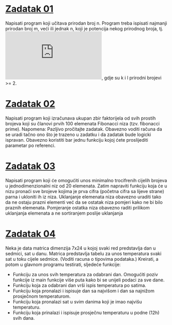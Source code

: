 # [Zadatak 01](./Zadatak%2001.cpp)

Napisati program koji učitava prirodan broj n. Program treba ispisati najmanji prirodan broj m, veći ili jednak n, koji je potencija nekog prirodnog broja, tj. ![m = k ^ l](https://latex.codecogs.com/gif.latex?m%20%3D%20k%20%5E%20l), gdje su k i l prirodni brojevi >= 2.

# [Zadatak 02](./Zadatak%2002.cpp)

Napisati program koji izračunava ukupan zbir faktorijela od svih prostih brojeva koji su članovi prvih 100 elemenata Fibonacci niza (tzv. fibonacci prime).
Napomena: Pazljivo pročitajte zadatak. Obavezno voditi računa da se uradi tačno ono što je trazeno u zadatku i da zadatak bude logicki ispravan. Obavezno koristiti bar jednu funkciju kojoj ćete proslijediti parametar po referenci.

# [Zadatak 03](./Zadatak%2003.cpp)

Napisati program koji će omogućiti unos minimalno trocifrenih cijelih brojeva u jednodimenzionalni niz od 20 elemenata. Zatim napraviti funkciju koja će u nizu pronaći sve brojeve kojima je prva cifra (početna cifra sa lijeve strane) parna i ukloniti ih iz niza. Uklanjanje elemenata niza obavezno uraditi tako da ne ostaju prazni elementi već da se ostatak niza pomjeri kako ne bi bilo praznih elemenata. Pomjeranje ostatka niza obavezno raditi prilikom uklanjanja elemenata a ne sortiranjem poslije uklanjanja

# [Zadatak 04](./Zadatak%2004.cpp)

Neka je data matrica dimenzija 7x24 u kojoj svaki red predstavlja dan u sedmici, sat u danu. Matrica predstavlja tabelu za unos temperatura svaki sat u toku cijele sedmice. (Voditi racuna o tipovima podataka.) Kreirati, a potom u glavnom programu testirati, sljedeće funkcije:
* Funkciju za unos svih temperatura za odabrani dan. Omogućiti poziv funkcije iz main funkcije više puta kako bi se unijeli podaci za sve dane.
* Funkciju koja za odabrani dan vrši ispis temperatura po satima.
* Funkciju koja pronalazi i ispisuje dan sa najvišom i dan sa najnižom prosječnom temperaturom.
* Funkciju koja pronalazi sat u svim danima koji je imao najvišu temperaturu.
* Funkciju koja prinalazi i ispisuje prosječnu temperaturu u podne (12h) svih dana.
